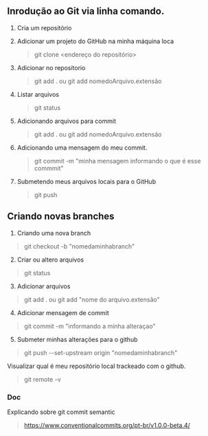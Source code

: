 ## Inrodução ao Git via linha comando.

1. Cria um repositório

2. Adicionar um projeto do GitHub na minha máquina loca

   > git clone <endereço do repositório>

3. Adicionar no repositorio

   > git add . ou git add nomedoArquivo.extensão

4. Listar arquivos

   > git status

5. Adicionando arquivos para commit

   > git add . ou git add nomedoArquivo.extensão

6. Adicionando uma mensagem do meu commit.

   > git commit -m "minha mensagem informando o que é esse commmit"

7. Submetendo meus arquivos locais para o GitHub
   > git push

## Criando novas branches

1.  Criando uma nova branch

> git checkout -b "nomedaminhabranch"

2. Criar ou altero arquivos

> git status

3. Adicionar arquivos

> git add . ou git add "nome do arquivo.extensão"

4. Adicionar mensagem de commit

> git commit -m "informando a minha alteraçao"

5. Submeter minhas alterações para o github

> git push --set-upstream origin "nomedaminhabranch"

Visualizar qual é meu repositório local trackeado com o github.

> git remote -v

### Doc

Explicando sobre git commit semantic

> https://www.conventionalcommits.org/pt-br/v1.0.0-beta.4/
